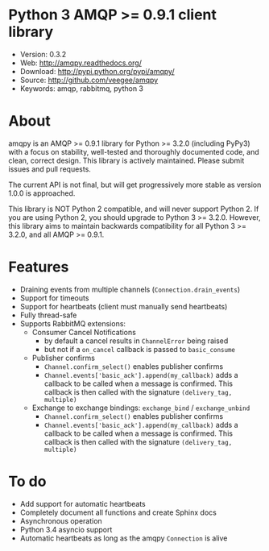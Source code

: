 Python 3 AMQP >= 0.9.1 client library
=====================================

* Version: 0.3.2
* Web: http://amqpy.readthedocs.org/
* Download: http://pypi.python.org/pypi/amqpy/
* Source: http://github.com/veegee/amqpy
* Keywords: amqp, rabbitmq, python 3


About
=====

amqpy is an AMQP >= 0.9.1 library for Python >= 3.2.0 (including PyPy3) with a focus on
stability, well-tested and thoroughly documented code, and clean, correct
design. This library is actively maintained. Please submit issues and pull
requests.

The current API is not final, but will get progressively more stable as version
1.0.0 is approached.

This library is NOT Python 2 compatible, and will never support Python 2. If you
are using Python 2, you should upgrade to Python 3 >= 3.2.0. However, this
library aims to maintain backwards compatibility for all Python 3 >= 3.2.0, and
all AMQP >= 0.9.1.


Features
========

* Draining events from multiple channels (`Connection.drain_events`)
* Support for timeouts
* Support for heartbeats (client must manually send heartbeats)
* Fully thread-safe
* Supports RabbitMQ extensions:
    * Consumer Cancel Notifications
        * by default a cancel results in `ChannelError` being raised
        * but not if a `on_cancel` callback is passed to `basic_consume`
    * Publisher confirms
        * `Channel.confirm_select()` enables publisher confirms
        * `Channel.events['basic_ack'].append(my_callback)` adds a callback to
          be called when a message is confirmed. This callback is then called
          with the signature `(delivery_tag, multiple)`
    * Exchange to exchange bindings: `exchange_bind` / `exchange_unbind`
        * `Channel.confirm_select()` enables publisher confirms
        * `Channel.events['basic_ack'].append(my_callback)` adds a callback to
          be called when a message is confirmed. This callback is then called
          with the signature `(delivery_tag, multiple)`


To do
=====

* Add support for automatic heartbeats
* Completely document all functions and create Sphinx docs
* Asynchronous operation
* Python 3.4 asyncio support
* Automatic heartbeats as long as the amqpy `Connection` is alive

